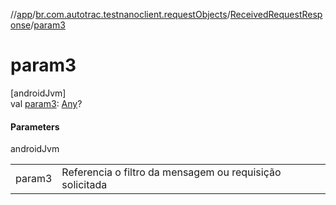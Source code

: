 //[app](../../../index.md)/[br.com.autotrac.testnanoclient.requestObjects](../index.md)/[ReceivedRequestResponse](index.md)/[param3](param3.md)

# param3

[androidJvm]\
val [param3](param3.md): [Any](https://kotlinlang.org/api/latest/jvm/stdlib/kotlin/-any/index.html)?

#### Parameters

androidJvm

| | |
|---|---|
| param3 | Referencia o filtro da mensagem ou requisição solicitada |
